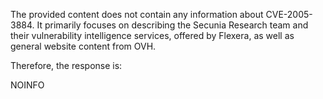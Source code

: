 The provided content does not contain any information about CVE-2005-3884. It primarily focuses on describing the Secunia Research team and their vulnerability intelligence services, offered by Flexera, as well as general website content from OVH.

Therefore, the response is:

NOINFO